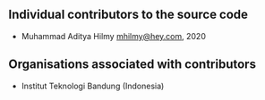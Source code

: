 Individual contributors to the source code
------------------------------------------
- Muhammad Aditya Hilmy <mhilmy@hey.com>, 2020

Organisations associated with contributors
------------------------------------------
- Institut Teknologi Bandung (Indonesia)